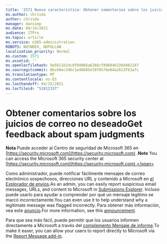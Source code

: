 ```yaml
---
title: '2571 Nueva característica: Obtener comentarios sobre los juicios de correo no deseado'
ms.author: chrisda
author: chrisda
manager: dansimp
ms.date: 04/14/2021
audience: ITPro
ms.topic: article
ms.service: o365-administration
ROBOTS: NOINDEX, NOFOLLOW
localization_priority: Normal
ms.custom: 2571
ms.assetid: ''
ms.openlocfilehash: 9a5611b24c9f04066a6266cf896046326d402247
ms.sourcegitcommit: 8bc60ec34bc1e40685e3976576e04a2623f63a7c
ms.translationtype: MT
ms.contentlocale: es-ES
ms.lasthandoff: 04/15/2021
ms.locfileid: "51812337"
---
```

# <a name="get-feedback-about-spam-judgments"></a><span data-ttu-id="50249-102">Obtener comentarios sobre los juicios de correo no deseado</span><span class="sxs-lookup"><span data-stu-id="50249-102">Get feedback about spam judgments</span></span>

<span data-ttu-id="50249-103">**Nota** Puede acceder al Centro de seguridad de Microsoft 365 en [https://security.microsoft.com](https://security.microsoft.com) .</span><span class="sxs-lookup"><span data-stu-id="50249-103">**Note** You can access the Microsoft 365 security center at [https://security.microsoft.com](https://security.microsoft.com).</span></span>

<span data-ttu-id="50249-104">Como administrador, puede notificar fácilmente mensajes de correo electrónico sospechosos, direcciones URL y contenido a Microsoft en [el Explorador de envíos](https://security.microsoft.com/reportsubmission).</span><span class="sxs-lookup"><span data-stu-id="50249-104">As an admin, you can easily report suspicious email messages, URLs, and content to Microsoft in [Submissions Explorer](https://security.microsoft.com/reportsubmission).</span></span> <span data-ttu-id="50249-105">Incluso puede usarlo para ayudar a comprender por qué un mensaje legítimo se marcó incorrectamente.</span><span class="sxs-lookup"><span data-stu-id="50249-105">You can even use it to help understand why a legitimate message was flagged incorrectly.</span></span> <span data-ttu-id="50249-106">Para obtener más información, vea este [anuncio](https://techcommunity.microsoft.com/t5/Security-Privacy-and-Compliance/Empower-security-teams-to-easily-report-suspicious-emails-amp/ba-p/752622).</span><span class="sxs-lookup"><span data-stu-id="50249-106">For more information, see this [announcement](https://techcommunity.microsoft.com/t5/Security-Privacy-and-Compliance/Empower-security-teams-to-easily-report-suspicious-emails-amp/ba-p/752622).</span></span>

<span data-ttu-id="50249-107">Para que sea más fácil, puede permitir que los usuarios informen directamente a Microsoft a través del [complemento Mensaje de informe](https://appsource.microsoft.com/product/office/WA104381180?src=office&tab=Overview).</span><span class="sxs-lookup"><span data-stu-id="50249-107">To make it easer, you can allow your users to report directly to Microsoft via the [Report Message add-in](https://appsource.microsoft.com/product/office/WA104381180?src=office&tab=Overview).</span></span>
